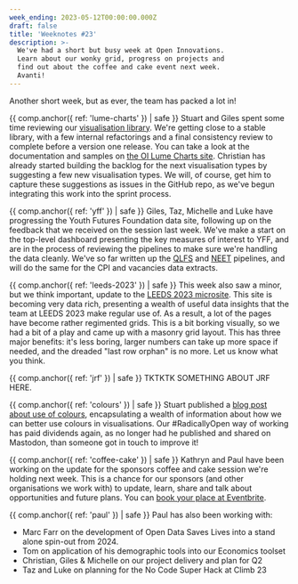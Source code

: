 ```yaml
---
week_ending: 2023-05-12T00:00:00.000Z
draft: false
title: 'Weeknotes #23'
description: >-
  We've had a short but busy week at Open Innovations.
  Learn about our wonky grid, progress on projects and
  find out about the coffee and cake event next week.
  Avanti!
---
```


Another short week, but as ever, the team has packed a lot in!

{{ comp.anchor({ ref: 'lume-charts' }) | safe }}
Stuart and Giles spent some time reviewing our [visualisation library](https://github.com/open-innovations/oi-lume-charts).
We're getting close to a stable library, with a few internal refactorings and a final consistency review to complete before a version one release. You can take a look at the documentation and samples on [the OI Lume Charts site](https://open-innovations.github.io/oi-lume-charts/).
Christian has already started building the backlog for the next visualisation types by suggesting a few new visualisation types.
We will, of course, get him to capture these suggestions as issues in the GitHub repo, as we've begun integrating this work into the sprint process.

{{ comp.anchor({ ref: 'yff' }) | safe }}
Giles, Taz, Michelle and Luke have progressing the Youth Futures Foundation data site, following up on the feedback that we received on the session last week. We've make a start on the top-level dashboard presenting the key measures of interest to YFF, and are in the process of reviewing the pipelines to make sure we're handling the data cleanly. We've so far written up the [QLFS](https://data.youthfuturesfoundation.org/dashboard/qlfs/pipeline/) and [NEET](https://data.youthfuturesfoundation.org/dashboard/neet/pipeline/) pipelines, and will do the same for the CPI and vacancies data extracts.

{{ comp.anchor({ ref: 'leeds-2023' }) | safe }}
This week also saw a minor, but we think important, update to the [LEEDS 2023 microsite](https://data.leeds2023.co.uk).
This site is becoming very data rich, presenting a wealth of useful data insights that the team at LEEDS 2023 make regular use of.
As a result, a lot of the pages have become rather regimented grids. This is a bit borking visually, so we had a bit of a play and came up with a masonry grid layout.
This has three major benefits: it's less boring, larger numbers can take up more space if needed, and the dreaded "last row orphan" is no more. Let us know what you think.

{{ comp.anchor({ ref: 'jrf' }) | safe }}
TKTKTK SOMETHING ABOUT JRF HERE.

{{ comp.anchor({ ref: 'colours' }) | safe }}
Stuart published a [blog post about use of colours](https://open-innovations.org/blog/2023-05-10-better-colours), encapsulating a wealth of information about how we can better use colours in visualisations.
Our #RadicallyOpen way of working has paid dividends again, as no longer had he published and shared on Mastodon, than someone got in touch to improve it!

{{ comp.anchor({ ref: 'coffee-cake' }) | safe }}
Kathryn and Paul have been working on the update for the sponsors coffee and cake session we're holding next week.
This is a chance for our sponsors (and other organisations we work with) to update, learn, share and talk about opportunities and future plans.
You can [book your place at Eventbrite](https://www.eventbrite.co.uk/e/open-innovations-sponsors-coffee-cake-am-tickets-620603169787).

{{ comp.anchor({ ref: 'paul' }) | safe }}
Paul has also been working with:

* Marc Farr on the development of Open Data Saves Lives into a stand alone spin-out from 2024. 
* Tom on application of his demographic tools into our Economics toolset
* Christian, Giles & Michelle on our project delivery and plan for Q2
* Taz and Luke on planning for the No Code Super Hack at Climb 23

